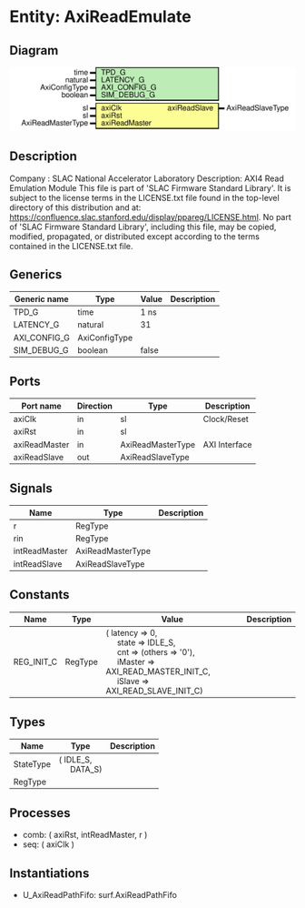 # Entity: AxiReadEmulate

## Diagram

![Diagram](AxiReadEmulate.svg "Diagram")
## Description

Company    : SLAC National Accelerator Laboratory
Description: AXI4 Read Emulation Module
This file is part of 'SLAC Firmware Standard Library'.
It is subject to the license terms in the LICENSE.txt file found in the
top-level directory of this distribution and at:
   https://confluence.slac.stanford.edu/display/ppareg/LICENSE.html.
No part of 'SLAC Firmware Standard Library', including this file,
may be copied, modified, propagated, or distributed except according to
the terms contained in the LICENSE.txt file.
## Generics

| Generic name | Type          | Value | Description |
| ------------ | ------------- | ----- | ----------- |
| TPD_G        | time          | 1 ns  |             |
| LATENCY_G    | natural       | 31    |             |
| AXI_CONFIG_G | AxiConfigType |       |             |
| SIM_DEBUG_G  | boolean       | false |             |
## Ports

| Port name     | Direction | Type              | Description   |
| ------------- | --------- | ----------------- | ------------- |
| axiClk        | in        | sl                | Clock/Reset   |
| axiRst        | in        | sl                |               |
| axiReadMaster | in        | AxiReadMasterType | AXI Interface |
| axiReadSlave  | out       | AxiReadSlaveType  |               |
## Signals

| Name          | Type              | Description |
| ------------- | ----------------- | ----------- |
| r             | RegType           |             |
| rin           | RegType           |             |
| intReadMaster | AxiReadMasterType |             |
| intReadSlave  | AxiReadSlaveType  |             |
## Constants

| Name       | Type    | Value                                                                                                                                                                                                                                                                                                              | Description |
| ---------- | ------- | ------------------------------------------------------------------------------------------------------------------------------------------------------------------------------------------------------------------------------------------------------------------------------------------------------------------ | ----------- |
| REG_INIT_C | RegType |  (       latency => 0,<br><span style="padding-left:20px">       state   => IDLE_S,<br><span style="padding-left:20px">       cnt     => (others => '0'),<br><span style="padding-left:20px">       iMaster => AXI_READ_MASTER_INIT_C,<br><span style="padding-left:20px">       iSlave  => AXI_READ_SLAVE_INIT_C) |             |
## Types

| Name      | Type                                                   | Description |
| --------- | ------------------------------------------------------ | ----------- |
| StateType | ( IDLE_S,<br><span style="padding-left:20px"> DATA_S)  |             |
| RegType   |                                                        |             |
## Processes
- comb: ( axiRst, intReadMaster, r )
- seq: ( axiClk )
## Instantiations

- U_AxiReadPathFifo: surf.AxiReadPathFifo
